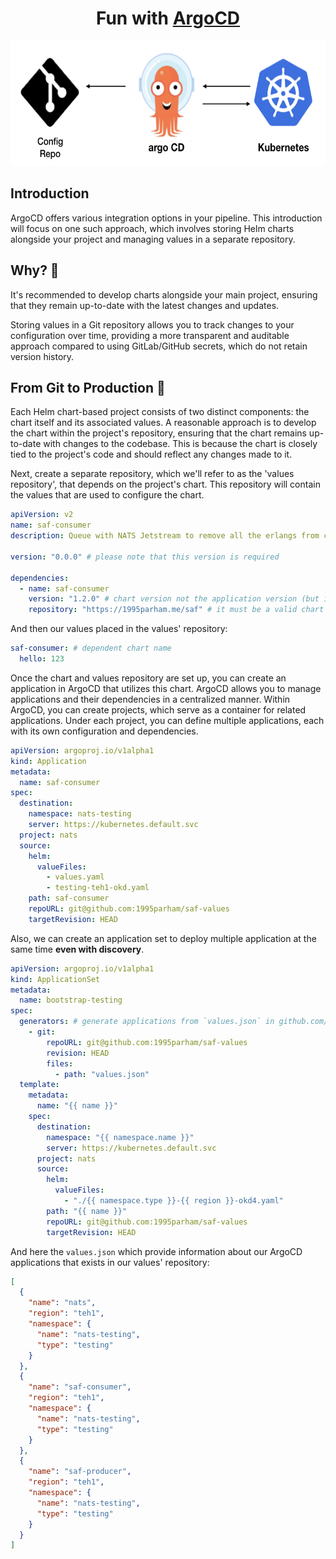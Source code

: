 <h1 align="center">Fun with <a href="https://argoproj.github.io/">ArgoCD</a></h1>

<p align="center">
  <img alt="banner" src="./.github/img/banner.png" height="200px" />
</p>

## Introduction

ArgoCD offers various integration options in your pipeline. This introduction will focus on one such approach,
which involves storing Helm charts alongside your project and managing values in a separate repository.

## Why? 🤔

It's recommended to develop charts alongside your main project,
ensuring that they remain up-to-date with the latest changes and updates.

Storing values in a Git repository allows you to track changes to your configuration over time,
providing a more transparent and auditable approach compared to using GitLab/GitHub secrets,
which do not retain version history.

## From Git to Production 🚀

Each Helm chart-based project consists of two distinct components: the chart itself and its associated values.
A reasonable approach is to develop the chart within the project's repository, ensuring that the chart remains
up-to-date with changes to the codebase. This is because the chart is closely tied to the project's code and
should reflect any changes made to it.

Next, create a separate repository, which we'll refer to as the 'values repository',
that depends on the project's chart. This repository will contain the values that are used to configure the chart.

```yaml
apiVersion: v2
name: saf-consumer
description: Queue with NATS Jetstream to remove all the erlangs from cloud

version: "0.0.0" # please note that this version is required

dependencies:
  - name: saf-consumer
    version: "1.2.0" # chart version not the application version (but it is a good idea to always sync them)
    repository: "https://1995parham.me/saf" # it must be a valid chart repository (it could be an oci registry too)
```

And then our values placed in the values' repository:

```yaml
saf-consumer: # dependent chart name
  hello: 123
```

Once the chart and values repository are set up, you can create an application in ArgoCD that utilizes this chart.
ArgoCD allows you to manage applications and their dependencies in a centralized manner.
Within ArgoCD, you can create projects, which serve as a container for related applications.
Under each project, you can define multiple applications, each with its own configuration and dependencies.

```yaml
apiVersion: argoproj.io/v1alpha1
kind: Application
metadata:
  name: saf-consumer
spec:
  destination:
    namespace: nats-testing
    server: https://kubernetes.default.svc
  project: nats
  source:
    helm:
      valueFiles:
        - values.yaml
        - testing-teh1-okd.yaml
    path: saf-consumer
    repoURL: git@github.com:1995parham/saf-values
    targetRevision: HEAD
```

Also, we can create an application set to deploy multiple application at the same time **even with discovery**.

```yaml
apiVersion: argoproj.io/v1alpha1
kind: ApplicationSet
metadata:
  name: bootstrap-testing
spec:
  generators: # generate applications from `values.json` in github.com/1995parham/saf-values
    - git:
        repoURL: git@github.com:1995parham/saf-values
        revision: HEAD
        files:
          - path: "values.json"
  template:
    metadata:
      name: "{{ name }}"
    spec:
      destination:
        namespace: "{{ namespace.name }}"
        server: https://kubernetes.default.svc
      project: nats
      source:
        helm:
          valueFiles:
            - "./{{ namespace.type }}-{{ region }}-okd4.yaml"
        path: "{{ name }}"
        repoURL: git@github.com:1995parham/saf-values
        targetRevision: HEAD
```

And here the `values.json` which provide information about our ArgoCD applications that exists in our
values' repository:

```json
[
  {
    "name": "nats",
    "region": "teh1",
    "namespace": {
      "name": "nats-testing",
      "type": "testing"
    }
  },
  {
    "name": "saf-consumer",
    "region": "teh1",
    "namespace": {
      "name": "nats-testing",
      "type": "testing"
    }
  },
  {
    "name": "saf-producer",
    "region": "teh1",
    "namespace": {
      "name": "nats-testing",
      "type": "testing"
    }
  }
]
```
